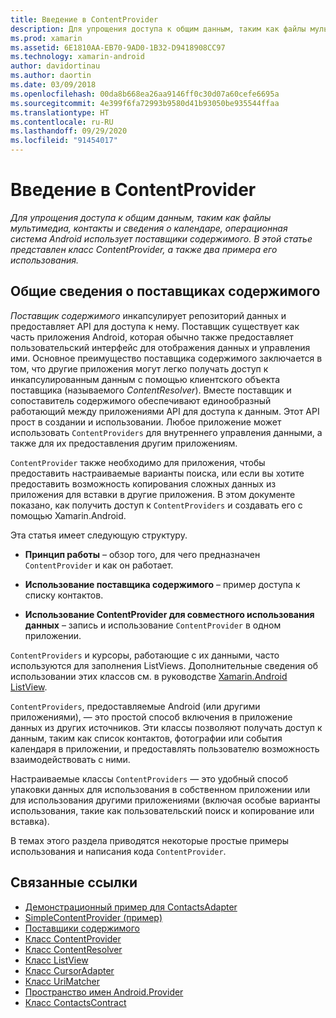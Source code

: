 ```yaml
---
title: Введение в ContentProvider
description: Для упрощения доступа к общим данным, таким как файлы мультимедиа, контакты и сведения о календаре, операционная система Android использует поставщики содержимого. В этой статье представлен класс ContentProvider, а также два примера его использования.
ms.prod: xamarin
ms.assetid: 6E1810AA-EB70-9AD0-1B32-D9418908CC97
ms.technology: xamarin-android
author: davidortinau
ms.author: daortin
ms.date: 03/09/2018
ms.openlocfilehash: 00da8b668ea26aa9146ff0c30d07a60cefe6695a
ms.sourcegitcommit: 4e399f6fa72993b9580d41b93050be935544ffaa
ms.translationtype: HT
ms.contentlocale: ru-RU
ms.lasthandoff: 09/29/2020
ms.locfileid: "91454017"
---
```

# <a name="intro-to-contentproviders"></a>Введение в ContentProvider

_Для упрощения доступа к общим данным, таким как файлы мультимедиа, контакты и сведения о календаре, операционная система Android использует поставщики содержимого. В этой статье представлен класс ContentProvider, а также два примера его использования._

## <a name="content-providers-overview"></a>Общие сведения о поставщиках содержимого

*Поставщик содержимого* инкапсулирует репозиторий данных и предоставляет API для доступа к нему. Поставщик существует как часть приложения Android, которая обычно также предоставляет пользовательский интерфейс для отображения данных и управления ими. Основное преимущество поставщика содержимого заключается в том, что другие приложения могут легко получать доступ к инкапсулированным данным с помощью клиентского объекта поставщика (называемого *ContentResolver*). Вместе поставщик и сопоставитель содержимого обеспечивают единообразный работающий между приложениями API для доступа к данным. Этот API прост в создании и использовании. Любое приложение может использовать `ContentProviders` для внутреннего управления данными, а также для их предоставления другим приложениям.

`ContentProvider` также необходимо для приложения, чтобы предоставить настраиваемые варианты поиска, или если вы хотите предоставить возможность копирования сложных данных из приложения для вставки в другие приложения. В этом документе показано, как получить доступ к `ContentProviders` и создавать его с помощью Xamarin.Android.

Эта статья имеет следующую структуру.

- **Принцип работы** &ndash; обзор того, для чего предназначен `ContentProvider` и как он работает.

- **Использование поставщика содержимого** &ndash; пример доступа к списку контактов.

- **Использование ContentProvider для совместного использования данных** &ndash; запись и использование `ContentProvider` в одном приложении.

`ContentProviders` и курсоры, работающие с их данными, часто используются для заполнения ListViews. Дополнительные сведения об использовании этих классов см. в руководстве [Xamarin.Android ListView](~/android/user-interface/layouts/list-view/index.md).

`ContentProviders`, предоставляемые Android (или другими приложениями), — это простой способ включения в приложение данных из других источников. Эти классы позволяют получать доступ к данным, таким как список контактов, фотографии или события календаря в приложении, и предоставлять пользователю возможность взаимодействовать с ними.

Настраиваемые классы `ContentProviders` — это удобный способ упаковки данных для использования в собственном приложении или для использования другими приложениями (включая особые варианты использования, такие как пользовательский поиск и копирование или вставка).

В темах этого раздела приводятся некоторые простые примеры использования и написания кода `ContentProvider`.

## <a name="related-links"></a>Связанные ссылки

- [Демонстрационный пример для ContactsAdapter](/samples/xamarin/monodroid-samples/platformfeatures-contactsadapterdemo)
- [SimpleContentProvider (пример)](/samples/xamarin/monodroid-samples/platformfeatures-simplecontentprovider)
- [Поставщики содержимого](https://developer.android.com/guide/topics/providers/content-providers.html)
- [Класс ContentProvider](xref:Android.Content.ContentProvider)
- [Класс ContentResolver](xref:Android.Content.ContentResolver)
- [Класс ListView](xref:Android.Widget.ListView)
- [Класс CursorAdapter](xref:Android.Widget.CursorAdapter)
- [Класс UriMatcher](xref:Android.Content.UriMatcher)
- [Пространство имен Android.Provider](xref:Android.Provider)
- [Класс ContactsContract](xref:Android.Provider.ContactsContract)